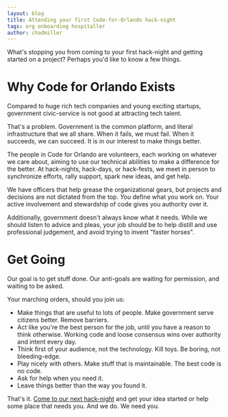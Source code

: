 ```yaml
---
layout: blog
title: Attending your first Code-for-Orlando hack-night
tags: org onboarding hospitaller
author: chadmiller
---
```


What's stopping you from coming to your first hack-night and getting started on a project? Perhaps you'd like to know a few things.

Why Code for Orlando Exists
===========================

Compared to huge rich tech companies and young exciting startups, government civic-service is not good at attracting tech talent. 

That's a problem. Government is the common platform, and literal infrastructure that we all share. When it fails, we must fail. When it succeeds, we can succeed. It is in our interest to make things better.

The people in Code for Orlando are volunteers, each working on whatever we care about, aiming to use our technical abilities to make a difference for the better. At hack-nights, hack-days, or hack-fests, we meet in person to synchronize efforts, rally support, spark new ideas, and get help.

We have officers that help grease the organizational gears, but projects and decisions are not dictated from the top. *You* define what you work on. Your active involvement and stewardship of code gives you authority over it.

Additionally, government doesn't always know what it needs. While we should listen to advice and pleas, your job should be to help distill and use professional judgement, and avoid trying to invent "faster horses".

Get Going
=========

Our goal is to get stuff done.  Our anti-goals are waiting for permission, and waiting to be asked.

Your marching orders, should you join us:

- Make things that are useful to lots of people. Make government serve citizens better. Remove barriers.
- Act like you're the best person for the job, until you have a reason to think otherwise. Working code and loose consensus wins over authority and intent every day.
- Think first of your audience, not the technology. Kill toys. Be boring, not bleeding-edge.
- Play nicely with others. Make stuff that is maintainable. The best code is no code. 
- Ask for help when you need it.
- Leave things better than the way you found it.

That's it. [Come to our next hack-night](http://www.meetup.com/Code-For-Orlando/) and get your idea started or help some place that needs you. And we do. We need you.
